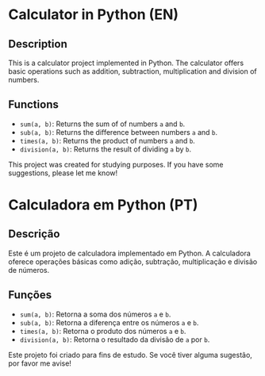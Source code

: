 # Calculator in Python (EN)

## Description
This is a calculator project implemented in Python. The calculator offers basic operations such as addition, subtraction, multiplication and division of numbers.

## Functions
- `sum(a, b)`: Returns the sum of of numbers `a` and `b`.
- `sub(a, b)`: Returns the difference between numbers `a` and `b`.
- `times(a, b)`: Returns the product of numbers `a` and `b`.
- `division(a, b)`: Returns the result of dividing `a` by `b`.

This project was created for studying purposes. If you have some suggestions, please let me know!


# Calculadora em Python (PT)

## Descrição
Este é um projeto de calculadora implementado em Python. A calculadora oferece operações básicas como adição, subtração, multiplicação e divisão de números.

## Funções
- `sum(a, b)`: Retorna a soma dos números `a` e `b`.
- `sub(a, b)`: Retorna a diferença entre os números `a` e `b`.
- `times(a, b)`: Retorna o produto dos números `a` e `b`.
- `division(a, b)`: Retorna o resultado da divisão de `a` por `b`.

Este projeto foi criado para fins de estudo. Se você tiver alguma sugestão, por favor me avise!

